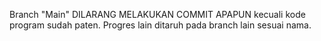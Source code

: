Branch "Main" DILARANG MELAKUKAN COMMIT APAPUN
kecuali kode program sudah paten.
Progres lain ditaruh pada branch lain sesuai nama.
